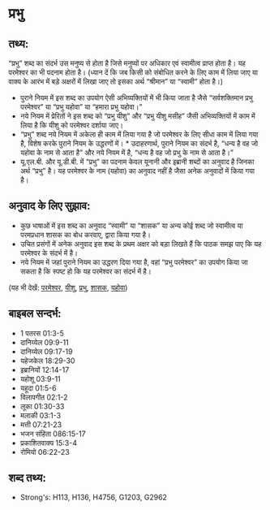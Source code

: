 # प्रभु #

## तथ्य: ##

“प्रभु” शब्द का संदर्भ उस मनुष्य से होता है जिसे मनुष्यों पर अधिकार एवं स्वामीत्व प्राप्त होता है। यह परमेश्वर का भी पदनाम होता है। (ध्यान दें कि जब किसी को संबोधित करने के लिए काम में लिया जाए या वाक्य के आरंभ में बड़े अक्षरों में लिखा जाए तो इसका अर्थ “श्रीमान” या “स्वामी” होता है।) 

* पुराने नियम में इस शब्द का उपयोग ऐसी अभिव्यक्तियों में भी किया जाता है जैसे “सर्वशक्तिमान प्रभु परमेश्वर” या “प्रभु यहोवा” या “हमारा प्रभु यहोवा।”
* नये नियम में प्रेरितों ने इस शब्द को “प्रभु यीशु” और “प्रभु यीशु मसीह” जैसी अभिव्यक्तियों में काम में लिया है कि यीशु को परमेश्वर दर्शाया जाए।
* “प्रभु” शब्द नये नियम में अकेला ही काम में लिया गया है जो परमेश्वर के लिए सीधा काम में लिया गया है, विशेष करके पुराने नियम के उद्धरणों में। * उदाहरणार्थ, पुराने नियम का संदर्भ है, “धन्य है वह जो यहोवा के नाम से आता है” और नये नियम में है, “धन्य है वह जो प्रभु के नाम से आता है।”
* यू.एल.बी. और यू.डी.बी. में “प्रभु” का पदनाम केवल यूनानी और इब्रानी शब्दों का अनुवाद है जिनका अर्थ “प्रभु” है। यह परमेश्वर के नाम (यहोवा) का अनुवाद नहीं है जैसा अनेक अनुवादों में किया गया है।

## अनुवाद के लिए सुझाव: ##

* कुछ भाषाओं में इस शब्द का अनुवाद “स्वामी” या “शासक” या अन्य कोई शब्द जो स्वामीत्व या परमप्रधान शासक का बोध करवाए, द्वारा किया गया है।
* उचित प्रसंगों में अनेक अनुवाद इस शब्द के प्रथम अक्षर को बड़ा लिखते हैं कि पाठक समझ पाए कि यह परमेश्वर के संदर्भ में है।
* नये नियम में जहां पुराने नियम का उद्धरण दिया गया है, वहां “प्रभु परमेश्वर” का उपयोग किया जा सकता है कि स्पष्ट हो कि यह परमेश्वर का संदर्भ में है।

(यह भी देखें: [परमेश्वर](../god.md), [यीशु](../jesus.md), [प्रभु](../lord.md), [शासक](../ruler.md), [यहोवा](../yahweh.md))

## बाइबल सन्दर्भ: ##

* 1 पतरस 01:3-5
* दानिय्येल 09:9-11
* दानिय्येल 09:17-19
* यहेजकेल 18:29-30
* इब्रानियों 12:14-17
* यहोशू 03:9-11
* यहूदा 01:5-6
* विलापगीत 02:1-2
* लूका 01:30-33
* मलाकी 03:1-3
* मत्ती 07:21-23
* भजन संहिता 086:15-17
* प्रकाशितवाक्य 15:3-4
* रोमियो 06:22-23

## शब्द तथ्य: ##

* Strong's: H113, H136, H4756, G1203, G2962
